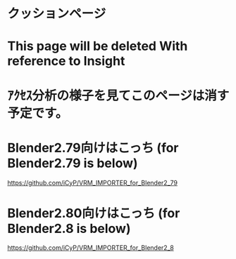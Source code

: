 # クッションページ　
# This page will be deleted With reference to Insight
# ｱｸｾｽ分析の様子を見てこのページは消す予定です。
# Blender2.79向けはこっち (for Blender2.79 is below)
https://github.com/iCyP/VRM_IMPORTER_for_Blender2_79
# Blender2.80向けはこっち (for Blender2.8 is below)
https://github.com/iCyP/VRM_IMPORTER_for_Blender2_8
